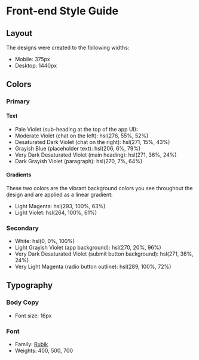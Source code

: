 # Front-end Style Guide

## Layout

The designs were created to the following widths:

- Mobile: 375px
- Desktop: 1440px

## Colors

### Primary

#### Text

- Pale Violet (sub-heading at the top of the app UI): 
- Moderate Violet (chat on the left): hsl(276, 55%, 52%)
- Desaturated Dark Violet (chat on the right): hsl(271, 15%, 43%)
- Grayish Blue (placeholder text): hsl(206, 6%, 79%)
- Very Dark Desaturated Violet (main heading): hsl(271, 36%, 24%)
- Dark Grayish Violet (paragraph): hsl(270, 7%, 64%)

#### Gradients

These two colors are the vibrant background colors you see throughout the design and are applied as a linear gradient:

- Light Magenta: hsl(293, 100%, 63%)
- Light Violet: hsl(264, 100%, 61%)

### Secondary

- White: hsl(0, 0%, 100%)
- Light Grayish Violet (app background): hsl(270, 20%, 96%)
- Very Dark Desaturated Violet (submit button background): hsl(271, 36%, 24%)
- Very Light Magenta (radio button outline): hsl(289, 100%, 72%)

## Typography

### Body Copy

- Font size: 16px

### Font

- Family: [Rubik](https://fonts.google.com/specimen/Rubik)
- Weights: 400, 500, 700
